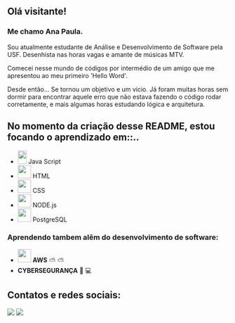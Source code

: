## Olá visitante! 

### Me chamo Ana Paula. 

Sou atualmente estudante de Análise e Desenvolvimento de Software pela USF. 
Desenhista nas horas vagas e amante de músicas MTV. 

Comecei nesse mundo de códigos por intermédio de um amigo que me apresentou 
ao meu primeiro 'Hello Word'. 

Desde então... Se tornou um objetivo e um vicio. Já foram muitas horas sem dormir
para encontrar aquele erro que não estava fazendo o código rodar corretamente, e 
mais algumas horas estudando lógica e arquitetura. 

## No momento da criação desse README, estou focando o aprendizado em::.. 
 
 
 - <img src="https://cdn.jsdelivr.net/gh/devicons/devicon/icons/javascript/javascript-original.svg" width="20" height="30"/> Java Script 
 - <img src="https://cdn.jsdelivr.net/gh/devicons/devicon/icons/html5/html5-original-wordmark.svg" width="30" height="30" /> HTML 
 - <img src="https://cdn.jsdelivr.net/gh/devicons/devicon/icons/css3/css3-original-wordmark.svg" width="30" height="30" /> CSS
 - <img src="https://cdn.jsdelivr.net/gh/devicons/devicon/icons/nodejs/nodejs-plain.svg" width="30" height="30" /> NODE.js
 - <img src="https://cdn.jsdelivr.net/gh/devicons/devicon/icons/postgresql/postgresql-original.svg" width="30" height="30"/> PostgreSQL

### Aprendendo tambem alêm do desenvolvimento de software:

- <img src="https://cdn.jsdelivr.net/gh/devicons/devicon/icons/amazonwebservices/amazonwebservices-original-wordmark.svg" width="30" height="30"/> **AWS** :partly_sunny: :partly_sunny:
- **CYBERSEGURANÇA** :closed_lock_with_key:	:computer:

## Contatos e redes sociais: 
<div>
 <a href = "mailto:anasouza673@gmail.com"><img loading="lazy" src="https://img.shields.io/badge/Gmail-D14836?style=for-the-badge&logo=gmail&logoColor=white" target="_blank"></a>
<a href="https://www.linkedin.com/in/ana-souza-b7a9a4263/" target="_blank"><img loading="lazy" src="https://img.shields.io/badge/-LinkedIn-%230077B5?style=for-the-badge&logo=linkedin&logoColor=white" target="_blank"></a>
</div>

